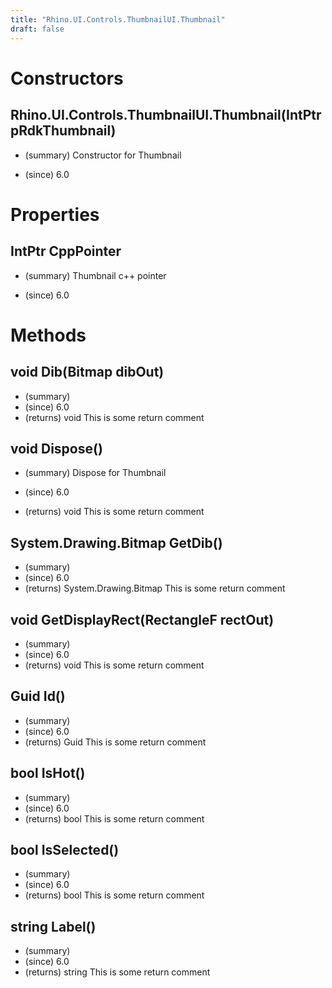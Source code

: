 ```yaml
---
title: "Rhino.UI.Controls.ThumbnailUI.Thumbnail"
draft: false
---
```


# Constructors
## Rhino.UI.Controls.ThumbnailUI.Thumbnail(IntPtr pRdkThumbnail)
- (summary) 
     Constructor for Thumbnail
     
- (since) 6.0
# Properties
## IntPtr CppPointer
- (summary) 
     Thumbnail c++ pointer
     
- (since) 6.0
# Methods
## void Dib(Bitmap dibOut)
- (summary) 
- (since) 6.0
- (returns) void This is some return comment
## void Dispose()
- (summary) 
     Dispose for Thumbnail
     
- (since) 6.0
- (returns) void This is some return comment
## System.Drawing.Bitmap GetDib()
- (summary) 
- (since) 6.0
- (returns) System.Drawing.Bitmap This is some return comment
## void GetDisplayRect(RectangleF rectOut)
- (summary) 
- (since) 6.0
- (returns) void This is some return comment
## Guid Id()
- (summary) 
- (since) 6.0
- (returns) Guid This is some return comment
## bool IsHot()
- (summary) 
- (since) 6.0
- (returns) bool This is some return comment
## bool IsSelected()
- (summary) 
- (since) 6.0
- (returns) bool This is some return comment
## string Label()
- (summary) 
- (since) 6.0
- (returns) string This is some return comment
